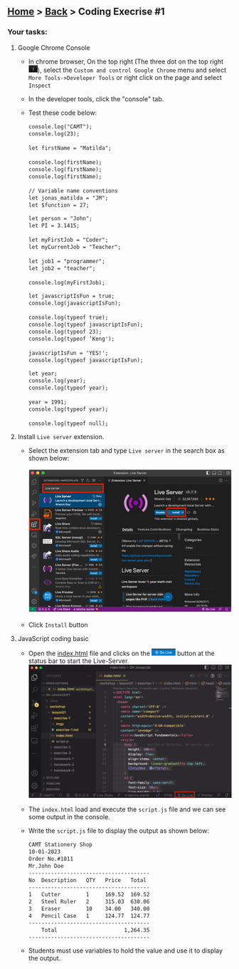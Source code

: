 ## [Home](../../../README.md) > [Back](../lesson.md) > Coding Execrise #1

### Your tasks:

1. Google Chrome Console

   - In chrome browser, On the top right (The three dot on the top right <img height="16" src="imgs/img-4.png"/>), select the `Custom and control Google Chrome` menu and select `More Tools->Developer Tools` or right click on the page and select `Inspect`
   - In the developer tools, click the "console" tab.
   - Test these code below:

     ```
     console.log("CAMT");
     console.log(23);

     let firstName = "Matilda";

     console.log(firstName);
     console.log(firstName);
     console.log(firstName);

     // Variable name conventions
     let jonas_matilda = "JM";
     let $function = 27;
     ```

     ```
     let person = "John";
     let PI = 3.1415;

     let myFirstJob = "Coder";
     let myCurrentJob = "Teacher";

     let job1 = "programmer";
     let job2 = "teacher";

     console.log(myFirstJob);
     ```

     ```
     let javascriptIsFun = true;
     console.log(javascriptIsFun);

     console.log(typeof true);
     console.log(typeof javascriptIsFun);
     console.log(typeof 23);
     console.log(typeof ‘Keng');

     javascriptIsFun = 'YES!';
     console.log(typeof javascriptIsFun);
     ```

     ```
     let year;
     console.log(year);
     console.log(typeof year);

     year = 1991;
     console.log(typeof year);

     console.log(typeof null);
     ```

2. Install `Live server` extension.
   - Select the extension tab and type `Live server` in the search box as shown below:
     <br/><br/><img width="600" src="imgs/img-1.png"><br/><br/>
   - Click `Install` button
3. JavaScript coding basic

   - Open the [index.html](index.html) file and clicks on the <img height="16" src="../../common/imgs/go-live.png"> button at the status bar to start the Live-Server.
     <img width="512" src="imgs/img-2.png"/>
   - The `index.html` load and execute the `script.js` file and we can see some output in the console.
   - Write the `script.js` file to display the output as shown below:

     ```
     CAMT Stationery Shop
     10-01-2023
     Order No.#1011
     Mr.John Doe
     --------------------------------------
     No  Description   QTY   Price   Total
     --------------------------------------
     1   Cutter        1     169.52  169.52
     2   Steel Ruler   2     315.03  630.06
     3   Eraser        10    34.00   340.00
     4   Pencil Case   1     124.77  124.77
     --------------------------------------
         Total                     1,264.35
     --------------------------------------
     ```

   - Students must use variables to hold the value and use it to display the output.
